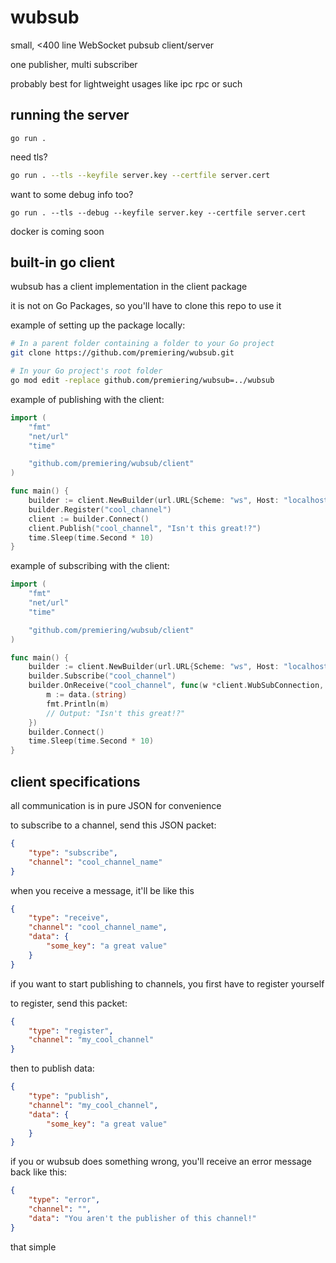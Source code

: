 # wubsub
small, <400 line WebSocket pubsub client/server

one publisher, multi subscriber

probably best for lightweight usages like ipc rpc or such

## running the server
```
go run .
````

need tls?
```bash
go run . --tls --keyfile server.key --certfile server.cert
```

want to some debug info too?
```
go run . --tls --debug --keyfile server.key --certfile server.cert
```

docker is coming soon

## built-in go client
wubsub has a client implementation in the client package

it is not on Go Packages, so you'll have to clone this repo to use it

example of setting up the package locally:
```bash
# In a parent folder containing a folder to your Go project
git clone https://github.com/premiering/wubsub.git

# In your Go project's root folder
go mod edit -replace github.com/premiering/wubsub=../wubsub
```

example of publishing with the client:
```go
import (
    "fmt"
    "net/url"
    "time"

    "github.com/premiering/wubsub/client"
)

func main() {
    builder := client.NewBuilder(url.URL{Scheme: "ws", Host: "localhost:9190", Path: "/"})
    builder.Register("cool_channel")
    client := builder.Connect()
    client.Publish("cool_channel", "Isn't this great!?")
    time.Sleep(time.Second * 10)
}
```

example of subscribing with the client:
```go
import (
    "fmt"
    "net/url"
    "time"

    "github.com/premiering/wubsub/client"
)

func main() {
    builder := client.NewBuilder(url.URL{Scheme: "ws", Host: "localhost:9190", Path: "/"})
    builder.Subscribe("cool_channel")
    builder.OnReceive("cool_channel", func(w *client.WubSubConnection, data interface{}) {
		m := data.(string)
		fmt.Println(m)
        // Output: "Isn't this great!?"
	})
    builder.Connect()
    time.Sleep(time.Second * 10)
}
```

## client specifications
all communication is in pure JSON for convenience

to subscribe to a channel, send this JSON packet:
```json
{
    "type": "subscribe",
    "channel": "cool_channel_name"
}
```

when you receive a message, it'll be like this
```json
{
    "type": "receive",
    "channel": "cool_channel_name",
    "data": {
        "some_key": "a great value"
    }
}
```

if you want to start publishing to channels, you first have to register yourself

to register, send this packet:
```json
{
    "type": "register",
    "channel": "my_cool_channel"
}
```

then to publish data:

```json
{
    "type": "publish",
    "channel": "my_cool_channel",
    "data": {
        "some_key": "a great value"
    }
}
```

if you or wubsub does something wrong, you'll receive an error message back like this:
```json
{
    "type": "error",
    "channel": "",
    "data": "You aren't the publisher of this channel!"
}
```

that simple
